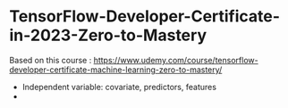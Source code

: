 # TensorFlow-Developer-Certificate-in-2023-Zero-to-Mastery
Based on this course : https://www.udemy.com/course/tensorflow-developer-certificate-machine-learning-zero-to-mastery/


* Independent variable: covariate, predictors, features
* 
